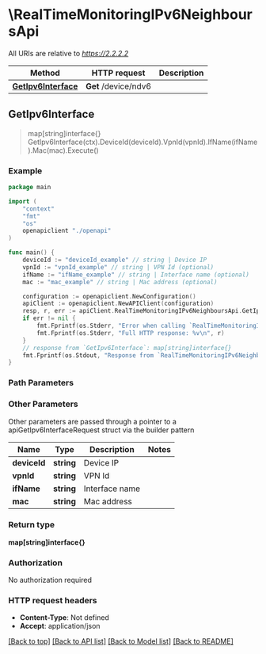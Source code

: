 # \RealTimeMonitoringIPv6NeighboursApi

All URIs are relative to *https://2.2.2.2*

Method | HTTP request | Description
------------- | ------------- | -------------
[**GetIpv6Interface**](RealTimeMonitoringIPv6NeighboursApi.md#GetIpv6Interface) | **Get** /device/ndv6 | 



## GetIpv6Interface

> map[string]interface{} GetIpv6Interface(ctx).DeviceId(deviceId).VpnId(vpnId).IfName(ifName).Mac(mac).Execute()





### Example

```go
package main

import (
    "context"
    "fmt"
    "os"
    openapiclient "./openapi"
)

func main() {
    deviceId := "deviceId_example" // string | Device IP
    vpnId := "vpnId_example" // string | VPN Id (optional)
    ifName := "ifName_example" // string | Interface name (optional)
    mac := "mac_example" // string | Mac address (optional)

    configuration := openapiclient.NewConfiguration()
    apiClient := openapiclient.NewAPIClient(configuration)
    resp, r, err := apiClient.RealTimeMonitoringIPv6NeighboursApi.GetIpv6Interface(context.Background()).DeviceId(deviceId).VpnId(vpnId).IfName(ifName).Mac(mac).Execute()
    if err != nil {
        fmt.Fprintf(os.Stderr, "Error when calling `RealTimeMonitoringIPv6NeighboursApi.GetIpv6Interface``: %v\n", err)
        fmt.Fprintf(os.Stderr, "Full HTTP response: %v\n", r)
    }
    // response from `GetIpv6Interface`: map[string]interface{}
    fmt.Fprintf(os.Stdout, "Response from `RealTimeMonitoringIPv6NeighboursApi.GetIpv6Interface`: %v\n", resp)
}
```

### Path Parameters



### Other Parameters

Other parameters are passed through a pointer to a apiGetIpv6InterfaceRequest struct via the builder pattern


Name | Type | Description  | Notes
------------- | ------------- | ------------- | -------------
 **deviceId** | **string** | Device IP | 
 **vpnId** | **string** | VPN Id | 
 **ifName** | **string** | Interface name | 
 **mac** | **string** | Mac address | 

### Return type

**map[string]interface{}**

### Authorization

No authorization required

### HTTP request headers

- **Content-Type**: Not defined
- **Accept**: application/json

[[Back to top]](#) [[Back to API list]](../README.md#documentation-for-api-endpoints)
[[Back to Model list]](../README.md#documentation-for-models)
[[Back to README]](../README.md)

